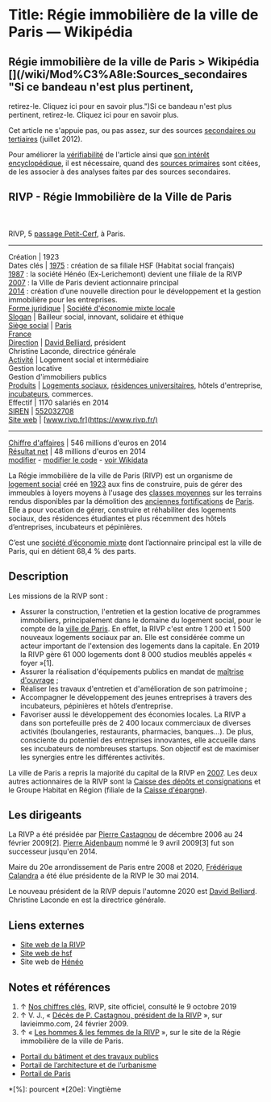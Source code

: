 # Title: Régie immobilière de la ville de Paris — Wikipédia

## Régie immobilière de la ville de Paris > Wikipédia [](/wiki/Mod%C3%A8le:Sources_secondaires "Si ce bandeau n'est plus pertinent,
retirez-le. Cliquez ici pour en savoir plus.")Si ce bandeau n'est plus
pertinent, retirez-le. Cliquez ici pour en savoir plus.

[](/wiki/Fichier:2017-fr.wp-orange-source.svg)

Cet article ne s'appuie pas, ou pas assez, sur des sources [secondaires ou
tertiaires](/wiki/Wikip%C3%A9dia:Sources_primaires,_secondaires_et_tertiaires
"Wikipédia:Sources primaires, secondaires et tertiaires") (juillet 2012).

Pour améliorer la [vérifiabilité](/wiki/Wikip%C3%A9dia:V%C3%A9rifiabilit%C3%A9
"Wikipédia:Vérifiabilité") de l'article ainsi que [son intérêt
encyclopédique](/wiki/Wikip%C3%A9dia:Ce_que_Wikip%C3%A9dia_n%27est_pas#Un_annuaire_ou_une_base_de_données
"Wikipédia:Ce que Wikipédia n'est pas"), il est nécessaire, quand des [sources
primaires](/wiki/Wikip%C3%A9dia:Sources_primaires,_secondaires_et_tertiaires
"Wikipédia:Sources primaires, secondaires et tertiaires") sont citées, de les
associer à des analyses faites par des sources secondaires.

RIVP - Régie Immobilière de la Ville de Paris  
---  
[](/w/index.php?title=Fichier:Logo-RIVP.svg&lang=fr)  
[](/wiki/Fichier:Passage_Petit-Cerf,_Paris_2022.jpg)  
RIVP, 5 [passage Petit-Cerf](/wiki/Passage_Petit-Cerf "Passage Petit-Cerf"), à
Paris.  
  
* * *  
  
Création  | 1923   
Dates clés  | [1975](/wiki/1975 "1975") : création de sa filiale HSF (Habitat social français)  
[1987](/wiki/1987 "1987") : la société Hénéo (Ex-Lerichemont) devient une
filiale de la RIVP  
[2007](/wiki/2007 "2007") : la Ville de Paris devient actionnaire principal  
[2014](/wiki/2014 "2014") : création d’une nouvelle direction pour le
développement et la gestion immobilière pour les entreprises.  
[Forme juridique](/wiki/Forme_juridique "Forme juridique") | [Société d'économie mixte locale](/wiki/Soci%C3%A9t%C3%A9_d%27%C3%A9conomie_mixte_locale "Société d'économie mixte locale")  
[Slogan](/wiki/Slogan_publicitaire "Slogan publicitaire") | Bailleur social, innovant, solidaire et éthique   
[Siège social](/wiki/Si%C3%A8ge_social "Siège social") | [Paris](/wiki/Paris "Paris")  
[](/wiki/Fichier:Flag_of_France.svg "Drapeau de la France")
[France](/wiki/France "France")  
[Direction](/wiki/Directeur_g%C3%A9n%C3%A9ral "Directeur général") | [David Belliard](/wiki/David_Belliard "David Belliard"), président  
Christine Laconde, directrice générale  
[Activité](/wiki/Secteur_%C3%A9conomique "Secteur économique") | Logement social et intermédiaire   
Gestion locative  
Gestion d'immobiliers publics  
[Produits](/wiki/Biens_et_services_marchands "Biens et services marchands") | [Logements sociaux](/wiki/Logement_social "Logement social"), [résidences universitaires](/wiki/Logement_%C3%A9tudiant_en_France "Logement étudiant en France"), hôtels d'entreprise, [ incubateurs](/wiki/Incubateur_d%27entreprises "Incubateur d'entreprises"), commerces.   
Effectif  | 1170 salariés en 2014   
[SIREN](/wiki/Syst%C3%A8me_d%27identification_du_r%C3%A9pertoire_des_entreprises "Système d'identification du répertoire des entreprises") | [552032708](Https://annuaire-entreprises.data.gouv.fr/entreprise/552032708)[](https://www.wikidata.org/wiki/Q3454997?uselang=fr#P1616 "Voir et modifier les données sur Wikidata")  
[Site web](/wiki/Site_web "Site web") | [www.rivp.fr](https://www.rivp.fr/)  
  
* * *  
  
[Chiffre d'affaires](/wiki/Chiffre_d%27affaires "Chiffre d'affaires") | 546 millions d'euros en 2014   
[Résultat net](/wiki/R%C3%A9sultat_net "Résultat net") | 48 millions d'euros en 2014   
[modifier](https://fr.wikipedia.org/w/index.php?title=R%C3%A9gie_immobili%C3%A8re_de_la_ville_de_Paris&veaction=edit&section=0)
\- [modifier le
code](https://fr.wikipedia.org/w/index.php?title=R%C3%A9gie_immobili%C3%A8re_de_la_ville_de_Paris&action=edit&section=0)
\- [voir
Wikidata](https://www.wikidata.org/wiki/Special:ItemByTitle/frwiki/R%C3%A9gie_immobili%C3%A8re_de_la_ville_de_Paris
"d:Special:ItemByTitle/frwiki/Régie immobilière de la ville de Paris")
[](/wiki/Mod%C3%A8le:Infobox_Soci%C3%A9t%C3%A9 "Consultez la documentation du
modèle")  
  
La Régie immobilière de la ville de Paris (RIVP) est un organisme de [logement
social](/wiki/Logement_social_en_France "Logement social en France") créé en
[1923](/wiki/1923 "1923") aux fins de construire, puis de gérer des immeubles
à loyers moyens à l'usage des [classes moyennes](/wiki/Classes_moyennes
"Classes moyennes") sur les terrains rendus disponibles par la démolition des
[anciennes fortifications](/wiki/Enceinte_de_Thiers "Enceinte de Thiers") de
[Paris](/wiki/Paris "Paris"). Elle a pour vocation de gérer, construire et
réhabiliter des logements sociaux, des résidences étudiantes et plus récemment
des hôtels d’entreprises, incubateurs et pépinières.

C’est une [société d’économie
mixte](/wiki/Soci%C3%A9t%C3%A9_d%27%C3%A9conomie_mixte "Société d'économie
mixte") dont l’actionnaire principal est la ville de Paris, qui en détient
68,4 % des parts.

## Description

Les missions de la RIVP sont :

  * Assurer la construction, l'entretien et la gestion locative de programmes immobiliers, principalement dans le domaine du logement social, pour le compte de la [ville de Paris](/wiki/Mairie_de_Paris "Mairie de Paris"). En effet, la RIVP c'est entre 1 200 et 1 500 nouveaux logements sociaux par an. Elle est considérée comme un acteur important de l'extension des logements dans la capitale. En 2019 la RIVP gère 61 000 logements dont 8 000 studios meublés appelés « foyer »[1].
  * Assurer la réalisation d'équipements publics en mandat de [maîtrise d'ouvrage](/wiki/Ma%C3%AEtrise_d%27ouvrage "Maîtrise d'ouvrage") ;
  * Réaliser les travaux d'entretien et d'amélioration de son patrimoine ;
  * Accompagner le développement des jeunes entreprises à travers des incubateurs, pépinières et hôtels d’entreprise.
  * Favoriser aussi le développement des économies locales. La RIVP a dans son portefeuille près de 2 400 locaux commerciaux de diverses activités (boulangeries, restaurants, pharmacies, banques...). De plus, consciente du potentiel des entreprises innovantes, elle accueille dans ses incubateurs de nombreuses startups. Son objectif est de maximiser les synergies entre les différentes activités.

La ville de Paris a repris la majorité du capital de la RIVP en
[2007](/wiki/2007 "2007"). Les deux autres actionnaires de la RIVP sont la
[Caisse des dépôts et
consignations](/wiki/Caisse_des_d%C3%A9p%C3%B4ts_et_consignations "Caisse des
dépôts et consignations") et le Groupe Habitat en Région (filiale de la
[Caisse d'épargne](/wiki/Caisse_d%27%C3%A9pargne_\(banque\) "Caisse d'épargne
\(banque\)")).

## Les dirigeants

La RIVP a été présidée par [Pierre Castagnou](/wiki/Pierre_Castagnou "Pierre
Castagnou") de décembre 2006 au 24 février 2009[2]. [Pierre
Aidenbaum](/wiki/Pierre_Aidenbaum "Pierre Aidenbaum") nommé le 9 avril 2009[3]
fut son successeur jusqu'en 2014.

Maire du 20e arrondissement de Paris entre 2008 et 2020, [Frédérique
Calandra](/wiki/Fr%C3%A9d%C3%A9rique_Calandra "Frédérique Calandra") a été
élue présidente de la RIVP le 30 mai 2014.

Le nouveau président de la RIVP depuis l'automne 2020 est [David
Belliard](/wiki/David_Belliard "David Belliard"). Christine Laconde en est la
directrice générale.

## Liens externes

  * [Site web de la RIVP](https://www.rivp.fr)
  * [Site web de hsf](https://www.hsf-habitat.fr/)
  * Site web de [Hénéo](https://www.heneo.fr/)

## Notes et références

  1. ↑ [Nos chiffres clés](https://www.rivp.fr/qui-sommes-nous/nous-connaitre/nos-chiffres-cles/), RIVP, site officiel, consulté le 9 octobre 2019
  2. ↑ V. J., « [Décès de P. Castagnou, président de la RIVP](http://www.lavieimmo.com/actualite-immobilier-Deces_de_p_castagnou_president_de_la_rivp-00002689.html) », sur lavieimmo.com, 24 février 2009.
  3. ↑ « [Les hommes & les femmes de la RIVP](http://www.rivp.fr/index.php/category/RIVP/Les-Hommes-et-les-Femmes-de-la-RIVP) », sur le site de la Régie immobilière de la ville de Paris.

  * [](/wiki/Portail:B%C3%A2timent_et_travaux_publics "Portail du bâtiment et des travaux publics") [Portail du bâtiment et des travaux publics](/wiki/Portail:B%C3%A2timent_et_travaux_publics "Portail:Bâtiment et travaux publics")
  * [](/wiki/Portail:Architecture_et_urbanisme "Portail de l’architecture et de l’urbanisme") [Portail de l’architecture et de l’urbanisme](/wiki/Portail:Architecture_et_urbanisme "Portail:Architecture et urbanisme")
  * [](/wiki/Portail:Paris "Portail de Paris") [Portail de Paris](/wiki/Portail:Paris "Portail:Paris")

  *[%]: pourcent
  *[20e]: Vingtième

